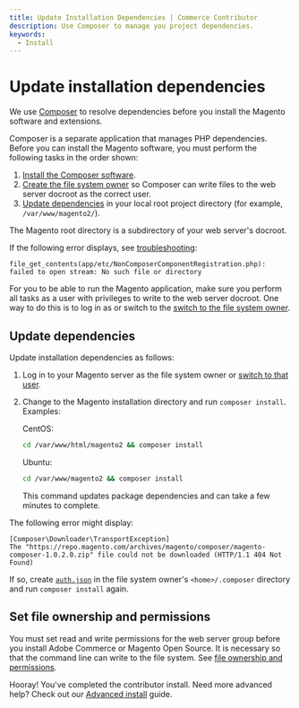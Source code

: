 ```yaml
---
title: Update Installation Dependencies | Commerce Contributor
description: Use Composer to manage you project dependencies.
keywords:
  - Install
---
```


# Update installation dependencies

We use [Composer](https://getcomposer.org/) to resolve dependencies before you install the Magento software and extensions.

Composer is a separate application that manages PHP dependencies. Before you can install the Magento software, you must perform the following tasks in the order shown:

1. [Install the Composer software](clone-repository.md).
1. [Create the file system owner](https://experienceleague.adobe.com/en/docs/commerce-operations/installation-guide/prerequisites/file-system/overview) so Composer can write files to the web server docroot as the correct user.
1. [Update dependencies](#update-dependencies) in your local root project directory (for example, `/var/www/magento2/`).

The Magento root directory is a subdirectory of your web server's docroot.

If the following error displays, see [troubleshooting](https://experienceleague.adobe.com/en/docs/commerce-knowledge-base/kb/troubleshooting/miscellaneous/download-fails-because-of-changes-in-composer):

```terminal
file_get_contents(app/etc/NonComposerComponentRegistration.php): failed to open stream: No such file or directory
```

For you to be able to run the Magento application, make sure you perform all tasks as a user with privileges to write to the web server docroot. One way to do this is to log in as or switch to the [switch to the file system owner](https://experienceleague.adobe.com/en/docs/commerce-operations/installation-guide/prerequisites/file-system/overview).

## Update dependencies

Update installation dependencies as follows:

1. Log in to your Magento server as the file system owner or [switch to that user](https://experienceleague.adobe.com/en/docs/commerce-operations/installation-guide/prerequisites/file-system/overview).
1. Change to the Magento installation directory and run `composer install`. Examples:

   CentOS:

   ```bash
   cd /var/www/html/magento2 && composer install
   ```

   Ubuntu:

   ```bash
   cd /var/www/magento2 && composer install
   ```

   This command updates package dependencies and can take a few minutes to complete.

The following error might display:

```terminal
[Composer\Downloader\TransportException]
The "https://repo.magento.com/archives/magento/composer/magento-composer-1.0.2.0.zip" file could not be downloaded (HTTP/1.1 404 Not Found)
```

If so, create [`auth.json`](clone-repository.md) in the file system owner's `<home>/.composer` directory and run `composer install` again.

## Set file ownership and permissions

You must set read and write permissions for the web server group before you install Adobe Commerce or Magento Open Source. It is necessary so that the command line can write to the file system. See [file ownership and permissions](https://experienceleague.adobe.com/en/docs/commerce-operations/installation-guide/prerequisites/file-system/overview).

<InlineAlert variant="success" slots="text"/>

Hooray! You've completed the contributor install. Need more advanced help? Check out our [Advanced install](https://experienceleague.adobe.com/en/docs/commerce-operations/installation-guide/advanced) guide.
